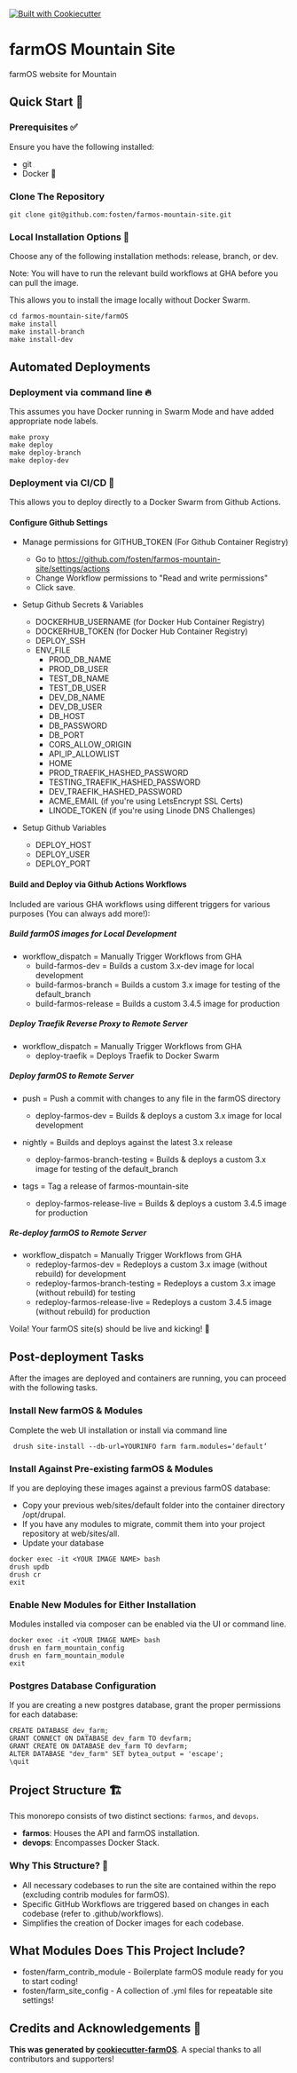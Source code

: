[![Built with Cookiecutter](https://img.shields.io/badge/built%20with-Cookiecutter-ff69b4.svg?logo=cookiecutter)](https://github.com/fosten/cookiecutter-farmOS/)

# farmOS Mountain Site
farmOS website for Mountain

## Quick Start 🏁

### Prerequisites ✅

Ensure you have the following installed:

- git
- Docker 🐳

### Clone The Repository

```shell
git clone git@github.com:fosten/farmos-mountain-site.git

```

### Local Installation Options 🔧

Choose any of the following installation methods: release, branch, or dev.

Note: You will have to run the relevant build workflows at GHA before you can pull the image.

This allows you to install the image locally without Docker Swarm.

```shell
cd farmos-mountain-site/farmOS
make install
make install-branch
make install-dev
```

## Automated Deployments

### Deployment via command line 🔥

This assumes you have Docker running in Swarm Mode and have added appropriate node labels.

```shell
make proxy
make deploy
make deploy-branch
make deploy-dev
```

### Deployment via CI/CD 🔧

This allows you to deploy directly to a Docker Swarm from Github Actions.

#### Configure Github Settings
- Manage permissions for GITHUB_TOKEN (For Github Container Registry)
  - Go to https://github.com/fosten/farmos-mountain-site/settings/actions
  - Change Workflow permissions to "Read and write permissions"
  - Click save.

- Setup Github Secrets & Variables
  - DOCKERHUB_USERNAME (for Docker Hub Container Registry)
  - DOCKERHUB_TOKEN (for Docker Hub Container Registry)
  - DEPLOY_SSH
  - ENV_FILE
    - PROD_DB_NAME
    - PROD_DB_USER
    - TEST_DB_NAME
    - TEST_DB_USER
    - DEV_DB_NAME
    - DEV_DB_USER
    - DB_HOST
    - DB_PASSWORD
    - DB_PORT
    - CORS_ALLOW_ORIGIN
    - API_IP_ALLOWLIST
    - HOME
    - PROD_TRAEFIK_HASHED_PASSWORD
    - TESTING_TRAEFIK_HASHED_PASSWORD
    - DEV_TRAEFIK_HASHED_PASSWORD
    - ACME_EMAIL (if you're using LetsEncrypt SSL Certs)
    - LINODE_TOKEN (if you're using Linode DNS Challenges)

- Setup Github Variables
  - DEPLOY_HOST
  - DEPLOY_USER
  - DEPLOY_PORT

#### Build and Deploy via Github Actions Workflows
Included are various GHA workflows using different triggers for various purposes (You can always add more!):

##### Build farmOS images for Local Development
- workflow_dispatch = Manually Trigger Workflows from GHA
  - build-farmos-dev = Builds a custom 3.x-dev image for local development
  - build-farmos-branch = Builds a custom 3.x image for testing of the default_branch
  - build-farmos-release = Builds a custom 3.4.5 image for production

##### Deploy Traefik Reverse Proxy to Remote Server
- workflow_dispatch = Manually Trigger Workflows from GHA
  - deploy-traefik = Deploys Traefik to Docker Swarm

##### Deploy farmOS to Remote Server
- push = Push a commit with changes to any file in the farmOS directory
  - deploy-farmos-dev = Builds & deploys a custom 3.x image for local development

- nightly = Builds and deploys against the latest 3.x release
  - deploy-farmos-branch-testing = Builds & deploys a custom 3.x image for testing of the default_branch

- tags = Tag a release of farmos-mountain-site
  - deploy-farmos-release-live = Builds & deploys a custom 3.4.5 image for production

##### Re-deploy farmOS to Remote Server

- workflow_dispatch = Manually Trigger Workflows from GHA
  - redeploy-farmos-dev = Redeploys a custom 3.x image (without rebuild) for development
  - redeploy-farmos-branch-testing = Redeploys a custom 3.x image (without rebuild) for testing
  - redeploy-farmos-release-live = Redeploys a custom 3.4.5 image (without rebuild) for production

Voila! Your farmOS site(s) should be live and kicking! 🎉

## Post-deployment Tasks
After the images are deployed and containers are running, you can proceed with the following tasks.

### Install New farmOS & Modules
Complete the web UI installation or install via command line
```shell
 drush site-install --db-url=YOURINFO farm farm.modules=‘default’
```

### Install Against Pre-existing farmOS & Modules
If you are deploying these images against a previous farmOS database:
- Copy your previous web/sites/default folder into the container directory /opt/drupal.
- If you have any modules to migrate, commit them into your project repository at web/sites/all.
- Update your database
```shell
docker exec -it <YOUR IMAGE NAME> bash
drush updb
drush cr
exit
```

### Enable New Modules for Either Installation
Modules installed via composer can be enabled via the UI or command line.
```shell
docker exec -it <YOUR IMAGE NAME> bash
drush en farm_mountain_config
drush en farm_mountain_module
exit
```

### Postgres Database Configuration
If you are creating a new postgres database, grant the proper permissions for each database:
```shell
CREATE DATABASE dev_farm;
GRANT CONNECT ON DATABASE dev_farm TO devfarm;
GRANT CREATE ON DATABASE dev_farm TO devfarm;
ALTER DATABASE "dev_farm" SET bytea_output = 'escape';
\quit
```

## Project Structure 🏗️

This monorepo consists of two distinct sections: `farmos`, and `devops`.

- **farmos**: Houses the API and farmOS installation.
- **devops**: Encompasses Docker Stack.

### Why This Structure? 🤔

- All necessary codebases to run the site are contained within the repo (excluding contrib modules for farmOS).
- Specific GitHub Workflows are triggered based on changes in each codebase (refer to .github/workflows).
- Simplifies the creation of Docker images for each codebase.

## What Modules Does This Project Include?
- fosten/farm_contrib_module - Boilerplate farmOS module ready for you to start coding!
- fosten/farm_site_config - A collection of .yml files for repeatable site settings!

## Credits and Acknowledgements 🙏

**This was generated by [cookiecutter-farmOS](https://github.com/fosten/cookiecutter-farmOS)**. A special thanks to all contributors and supporters!
